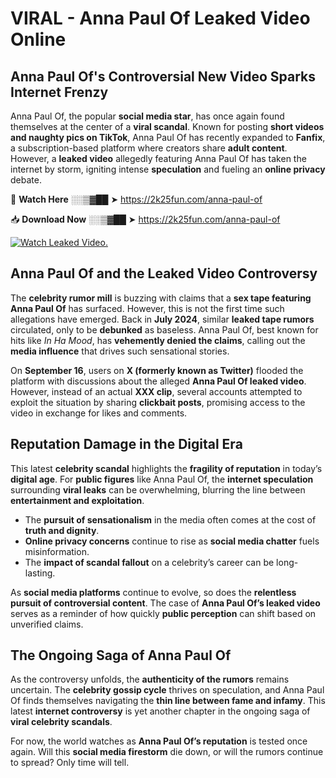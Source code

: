 # VIRAL - Anna Paul Of Leaked Video Online

## **Anna Paul Of's Controversial New Video Sparks Internet Frenzy**  

Anna Paul Of, the popular **social media star**, has once again found themselves at the center of a **viral scandal**. Known for posting **short videos and naughty pics on TikTok**, Anna Paul Of has recently expanded to **Fanfix**, a subscription-based platform where creators share **adult content**. However, a **leaked video** allegedly featuring Anna Paul Of has taken the internet by storm, igniting intense **speculation** and fueling an **online privacy** debate.  

🔴 **Watch Here** ░░▒▓██ ➤ https://2k25fun.com/anna-paul-of  

📥 **Download Now** ░░▒▓██ ➤ https://2k25fun.com/anna-paul-of  

[![Watch Leaked Video.](https://miro.medium.com/v2/resize:fit:828/format:webp/1*cilzJN44JGOrTw9NJCrNHA.gif "Watch Leaked Video")](https://2k25fun.com/anna-paul-of)

## **Anna Paul Of and the Leaked Video Controversy**  

The **celebrity rumor mill** is buzzing with claims that a **sex tape featuring Anna Paul Of** has surfaced. However, this is not the first time such allegations have emerged. Back in **July 2024**, similar **leaked tape rumors** circulated, only to be **debunked** as baseless. Anna Paul Of, best known for hits like *In Ha Mood*, has **vehemently denied the claims**, calling out the **media influence** that drives such sensational stories.  

On **September 16**, users on **X (formerly known as Twitter)** flooded the platform with discussions about the alleged **Anna Paul Of leaked video**. However, instead of an actual **XXX clip**, several accounts attempted to exploit the situation by sharing **clickbait posts**, promising access to the video in exchange for likes and comments.  

## **Reputation Damage in the Digital Era**  

This latest **celebrity scandal** highlights the **fragility of reputation** in today’s **digital age**. For **public figures** like Anna Paul Of, the **internet speculation** surrounding **viral leaks** can be overwhelming, blurring the line between **entertainment and exploitation**.  

- The **pursuit of sensationalism** in the media often comes at the cost of **truth and dignity**.  
- **Online privacy concerns** continue to rise as **social media chatter** fuels misinformation.  
- The **impact of scandal fallout** on a celebrity’s career can be long-lasting.  

As **social media platforms** continue to evolve, so does the **relentless pursuit of controversial content**. The case of **Anna Paul Of’s leaked video** serves as a reminder of how quickly **public perception** can shift based on unverified claims.  

## **The Ongoing Saga of Anna Paul Of**  

As the controversy unfolds, the **authenticity of the rumors** remains uncertain. The **celebrity gossip cycle** thrives on speculation, and Anna Paul Of finds themselves navigating the **thin line between fame and infamy**. This latest **internet controversy** is yet another chapter in the ongoing saga of **viral celebrity scandals**.  

For now, the world watches as **Anna Paul Of’s reputation** is tested once again. Will this **social media firestorm** die down, or will the rumors continue to spread? Only time will tell.
